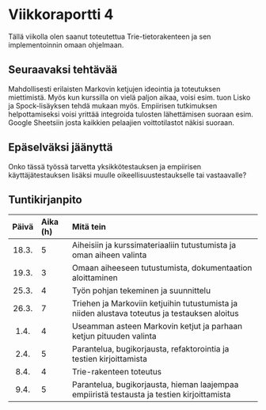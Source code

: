 # Viikkoraportti 4

Tällä viikolla olen saanut toteutettua Trie-tietorakenteen ja sen implementoinnin omaan ohjelmaan.

## Seuraavaksi tehtävää

Mahdollisesti erilaisten Markovin ketjujen ideointia ja toteutuksen miettimistä. Myös kun kurssilla on vielä paljon aikaa, voisi esim. tuon Lisko ja Spock-lisäyksen tehdä mukaan myös. Empiirisen tutkimuksen helpottamiseksi voisi yrittää integroida tulosten lähettämisen suoraan esim. Google Sheetsiin josta kaikkien pelaajien voittotilastot näkisi suoraan.

## Epäselväksi jäänyttä

Onko tässä työssä tarvetta yksikkötestauksen ja empiirisen käyttäjätestauksen lisäksi muulle oikeellisuustestaukselle tai vastaavalle?

## Tuntikirjanpito

|Päivä| Aika (h) | Mitä tein |
| :----:|:-----| :-----|
|18.3.| 5 | Aiheisiin ja kurssimateriaaliin tutustumista ja oman aiheen valinta|
|19.3.| 3 | Omaan aiheeseen tutustumista, dokumentaation aloittaminen|
|25.3.| 4 | Työn pohjan tekeminen ja suunnittelu|
|26.3.| 7 | Triehen ja Markoviin ketjuihin tutustumista ja niiden alustava toteutus ja testauksen aloitus|
|1.4.| 4 | Useamman asteen Markovin ketjut ja parhaan ketjun pituuden valinta|
|2.4.| 5 | Parantelua, bugikorjausta, refaktorointia ja testien kirjoittamista|
|8.4.| 4 | Trie-rakenteen toteutus|
|9.4.| 5 | Parantelua, bugikorjausta, hieman laajempaa empiiristä testausta ja testien kirjoittamista|
